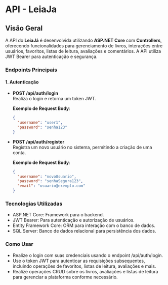 # API - LeiaJa

## Visão Geral

A API do **LeiaJá** é desenvolvida utilizando **ASP.NET Core** com **Controllers**, oferecendo funcionalidades para gerenciamento de livros, interações entre usuários, favoritos, listas de leitura, avaliações e comentários. A API utiliza JWT Bearer para autenticação e segurança.

### Endpoints Principais

#### 1. **Autenticação**

- **POST /api/auth/login**  
  Realiza o login e retorna um token JWT.

  **Exemplo de Request Body**:
  ```json
  {
    "username": "user1",
    "password": "senha123"
  }

- **POST /api/auth/register**  
  Registra um novo usuário no sistema, permitindo a criação de uma conta.

  **Exemplo de Request Body**:
  ```json
  {
    "username": "novoUsuario",
    "password": "senhaSegura123",
    "email": "usuario@exemplo.com"
  }


### Tecnologias Utilizadas

  - ASP.NET Core: Framework para o backend.
  - JWT Bearer: Para autenticação e autorização de usuários.
  - Entity Framework Core: ORM para interação com o banco de dados.
  - SQL Server: Banco de dados relacional para persistência dos dados.

### Como Usar

  - Realize o login com suas credenciais usando o endpoint /api/auth/login.
  - Use o token JWT para autenticar as requisições subsequentes, incluindo operações de favoritos, listas de leitura, avaliações e mais.
  - Realize operações CRUD sobre os livros, avaliações e listas de leitura para gerenciar a plataforma conforme necessário.
